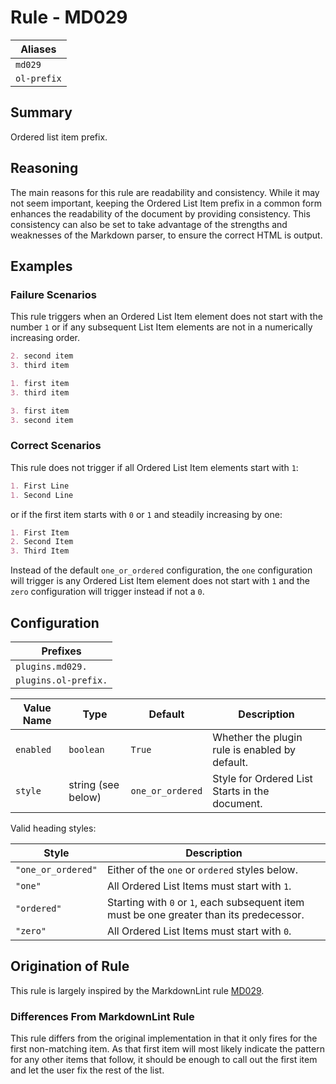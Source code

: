 # Rule - MD029

| Aliases |
| --- |
| `md029` |
| `ol-prefix` |

## Summary

Ordered list item prefix.

## Reasoning

The main reasons for this rule are readability and consistency.  While
it may not seem important, keeping the Ordered List Item prefix in a
common form enhances the readability of the document by providing
consistency.  This consistency can also be set to take advantage of
the strengths and weaknesses of the Markdown parser, to ensure the
correct HTML is output.

## Examples

### Failure Scenarios

This rule triggers when an Ordered List Item element does not
start with the number `1` or if any subsequent List Item elements
are not in a numerically increasing order.

````Markdown
2. second item
3. third item
````

````Markdown
1. first item
3. third item
````

````Markdown
3. first item
3. second item
````

### Correct Scenarios

This rule does not trigger if all Ordered List Item elements
start with `1`:

````Markdown
1. First Line
1. Second Line
````

or if the first item starts with `0` or `1` and steadily increasing by
one:

````Markdown
1. First Item
2. Second Item
3. Third Item
````

Instead of the default `one_or_ordered` configuration, the `one` configuration
will trigger is any Ordered List Item element does not start with `1` and the
`zero` configuration will trigger instead if not a `0`.

## Configuration

| Prefixes |
| --- |
| `plugins.md029.` |
| `plugins.ol-prefix.` |

| Value Name | Type | Default | Description |
| -- | -- | -- | -- |
| `enabled` | `boolean` | `True` | Whether the plugin rule is enabled by default. |
| `style` | string (see below) | `one_or_ordered` | Style for Ordered List Starts in the document. |

Valid heading styles:

| Style | Description |
| -- | -- |
| `"one_or_ordered"` | Either of the `one` or `ordered` styles below. |
| `"one"` | All Ordered List Items must start with `1`. |
| `"ordered"` | Starting with `0` or `1`, each subsequent item must be one greater than its predecessor. |
| `"zero"` | All Ordered List Items must start with `0`. |

## Origination of Rule

This rule is largely inspired by the MarkdownLint rule
[MD029](https://github.com/DavidAnson/markdownlint/blob/main/doc/Rules.md#md029---ordered-list-item-prefix).

### Differences From MarkdownLint Rule

This rule differs from the original implementation in that it only
fires for the first non-matching item.  As that first item will most
likely indicate the pattern for any other items that follow, it should
be enough to call out the first item and let the user fix the rest of
the list.
